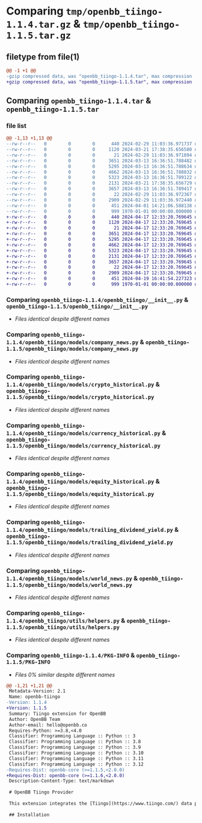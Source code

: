 # Comparing `tmp/openbb_tiingo-1.1.4.tar.gz` & `tmp/openbb_tiingo-1.1.5.tar.gz`

## filetype from file(1)

```diff
@@ -1 +1 @@
-gzip compressed data, was "openbb_tiingo-1.1.4.tar", max compression
+gzip compressed data, was "openbb_tiingo-1.1.5.tar", max compression
```

## Comparing `openbb_tiingo-1.1.4.tar` & `openbb_tiingo-1.1.5.tar`

### file list

```diff
@@ -1,13 +1,13 @@
--rw-r--r--   0        0        0      440 2024-02-29 11:03:36.971737 openbb_tiingo-1.1.4/README.md
--rw-r--r--   0        0        0     1120 2024-03-21 17:38:35.656580 openbb_tiingo-1.1.4/openbb_tiingo/__init__.py
--rw-r--r--   0        0        0       21 2024-02-29 11:03:36.971894 openbb_tiingo-1.1.4/openbb_tiingo/models/__init__.py
--rw-r--r--   0        0        0     3651 2024-03-13 16:36:51.788482 openbb_tiingo-1.1.4/openbb_tiingo/models/company_news.py
--rw-r--r--   0        0        0     5295 2024-03-13 16:36:51.788634 openbb_tiingo-1.1.4/openbb_tiingo/models/crypto_historical.py
--rw-r--r--   0        0        0     4662 2024-03-13 16:36:51.788832 openbb_tiingo-1.1.4/openbb_tiingo/models/currency_historical.py
--rw-r--r--   0        0        0     5323 2024-03-13 16:36:51.789122 openbb_tiingo-1.1.4/openbb_tiingo/models/equity_historical.py
--rw-r--r--   0        0        0     2131 2024-03-21 17:38:35.656729 openbb_tiingo-1.1.4/openbb_tiingo/models/trailing_dividend_yield.py
--rw-r--r--   0        0        0     3657 2024-03-13 16:36:51.789417 openbb_tiingo-1.1.4/openbb_tiingo/models/world_news.py
--rw-r--r--   0        0        0       22 2024-02-29 11:03:36.972367 openbb_tiingo-1.1.4/openbb_tiingo/utils/__init__.py
--rw-r--r--   0        0        0     2909 2024-02-29 11:03:36.972440 openbb_tiingo-1.1.4/openbb_tiingo/utils/helpers.py
--rw-r--r--   0        0        0      451 2024-04-01 14:21:06.588138 openbb_tiingo-1.1.4/pyproject.toml
--rw-r--r--   0        0        0      999 1970-01-01 00:00:00.000000 openbb_tiingo-1.1.4/PKG-INFO
+-rw-r--r--   0        0        0      440 2024-04-17 12:33:20.769645 openbb_tiingo-1.1.5/README.md
+-rw-r--r--   0        0        0     1120 2024-04-17 12:33:20.769645 openbb_tiingo-1.1.5/openbb_tiingo/__init__.py
+-rw-r--r--   0        0        0       21 2024-04-17 12:33:20.769645 openbb_tiingo-1.1.5/openbb_tiingo/models/__init__.py
+-rw-r--r--   0        0        0     3651 2024-04-17 12:33:20.769645 openbb_tiingo-1.1.5/openbb_tiingo/models/company_news.py
+-rw-r--r--   0        0        0     5295 2024-04-17 12:33:20.769645 openbb_tiingo-1.1.5/openbb_tiingo/models/crypto_historical.py
+-rw-r--r--   0        0        0     4662 2024-04-17 12:33:20.769645 openbb_tiingo-1.1.5/openbb_tiingo/models/currency_historical.py
+-rw-r--r--   0        0        0     5323 2024-04-17 12:33:20.769645 openbb_tiingo-1.1.5/openbb_tiingo/models/equity_historical.py
+-rw-r--r--   0        0        0     2131 2024-04-17 12:33:20.769645 openbb_tiingo-1.1.5/openbb_tiingo/models/trailing_dividend_yield.py
+-rw-r--r--   0        0        0     3657 2024-04-17 12:33:20.769645 openbb_tiingo-1.1.5/openbb_tiingo/models/world_news.py
+-rw-r--r--   0        0        0       22 2024-04-17 12:33:20.769645 openbb_tiingo-1.1.5/openbb_tiingo/utils/__init__.py
+-rw-r--r--   0        0        0     2909 2024-04-17 12:33:20.769645 openbb_tiingo-1.1.5/openbb_tiingo/utils/helpers.py
+-rw-r--r--   0        0        0      451 2024-04-19 16:41:54.227323 openbb_tiingo-1.1.5/pyproject.toml
+-rw-r--r--   0        0        0      999 1970-01-01 00:00:00.000000 openbb_tiingo-1.1.5/PKG-INFO
```

### Comparing `openbb_tiingo-1.1.4/openbb_tiingo/__init__.py` & `openbb_tiingo-1.1.5/openbb_tiingo/__init__.py`

 * *Files identical despite different names*

### Comparing `openbb_tiingo-1.1.4/openbb_tiingo/models/company_news.py` & `openbb_tiingo-1.1.5/openbb_tiingo/models/company_news.py`

 * *Files identical despite different names*

### Comparing `openbb_tiingo-1.1.4/openbb_tiingo/models/crypto_historical.py` & `openbb_tiingo-1.1.5/openbb_tiingo/models/crypto_historical.py`

 * *Files identical despite different names*

### Comparing `openbb_tiingo-1.1.4/openbb_tiingo/models/currency_historical.py` & `openbb_tiingo-1.1.5/openbb_tiingo/models/currency_historical.py`

 * *Files identical despite different names*

### Comparing `openbb_tiingo-1.1.4/openbb_tiingo/models/equity_historical.py` & `openbb_tiingo-1.1.5/openbb_tiingo/models/equity_historical.py`

 * *Files identical despite different names*

### Comparing `openbb_tiingo-1.1.4/openbb_tiingo/models/trailing_dividend_yield.py` & `openbb_tiingo-1.1.5/openbb_tiingo/models/trailing_dividend_yield.py`

 * *Files identical despite different names*

### Comparing `openbb_tiingo-1.1.4/openbb_tiingo/models/world_news.py` & `openbb_tiingo-1.1.5/openbb_tiingo/models/world_news.py`

 * *Files identical despite different names*

### Comparing `openbb_tiingo-1.1.4/openbb_tiingo/utils/helpers.py` & `openbb_tiingo-1.1.5/openbb_tiingo/utils/helpers.py`

 * *Files identical despite different names*

### Comparing `openbb_tiingo-1.1.4/PKG-INFO` & `openbb_tiingo-1.1.5/PKG-INFO`

 * *Files 0% similar despite different names*

```diff
@@ -1,21 +1,21 @@
 Metadata-Version: 2.1
 Name: openbb-tiingo
-Version: 1.1.4
+Version: 1.1.5
 Summary: Tiingo extension for OpenBB
 Author: OpenBB Team
 Author-email: hello@openbb.co
 Requires-Python: >=3.8,<4.0
 Classifier: Programming Language :: Python :: 3
 Classifier: Programming Language :: Python :: 3.8
 Classifier: Programming Language :: Python :: 3.9
 Classifier: Programming Language :: Python :: 3.10
 Classifier: Programming Language :: Python :: 3.11
 Classifier: Programming Language :: Python :: 3.12
-Requires-Dist: openbb-core (>=1.1.5,<2.0.0)
+Requires-Dist: openbb-core (>=1.1.6,<2.0.0)
 Description-Content-Type: text/markdown
 
 # OpenBB Tiingo Provider
 
 This extension integrates the [Tiingo](https://www.tiingo.com/) data provider into the OpenBB Platform.
 
 ## Installation
```

